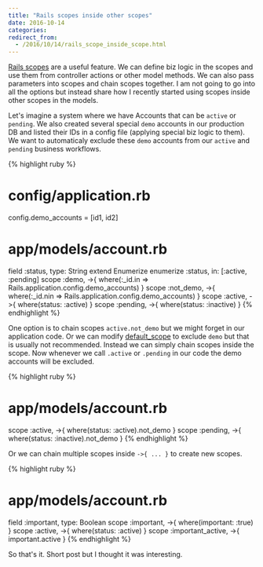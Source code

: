 ```yaml
---
title: "Rails scopes inside other scopes"
date: 2016-10-14
categories:
redirect_from:
  - /2016/10/14/rails_scope_inside_scope.html
---
```


[Rails scopes](http://guides.rubyonrails.org/active_record_querying.html#scopes) are a useful feature.  We can define biz logic in the scopes and use them from controller actions or other model methods.  We can also pass parameters into scopes and chain scopes together.  I am not going to go into all the options but instead share how I recently started using scopes inside other scopes in the models.  

Let's imagine a system where we have Accounts that can be `active` or `pending`.  We also created several special `demo` accounts in our production DB and listed their IDs in a config file (applying special biz logic to them).  We want to automaticaly exclude these `demo` accounts from our `active` and `pending` business workflows.  

{% highlight ruby %}
# config/application.rb
config.demo_accounts = [id1, id2]
# app/models/account.rb
field :status,          type: String
extend Enumerize
enumerize :status, in: [:active, :pending]
scope :demo,       ->{ where(:_id.in  => Rails.application.config.demo_accounts) }
scope :not_demo,   ->{ where(:_id.nin => Rails.application.config.demo_accounts) }
scope :active,     ->{ where(status: :active)  }
scope :pending,    ->{ where(status: :inactive) }
{% endhighlight %}

One option is to chain scopes `active.not_demo` but we might forget in our application code.  Or we can modify [default_scope](http://api.rubyonrails.org/classes/ActiveRecord/Scoping/Default/ClassMethods.html) to exclude `demo` but that is usually not recommended.  Instead we can simply chain scopes inside the scope.  Now whenever we call `.active` or `.pending` in our code the demo accounts will be excluded.  

{% highlight ruby %}
# app/models/account.rb
scope :active,     ->{ where(status: :active).not_demo  }
scope :pending,    ->{ where(status: :inactive).not_demo }
{% endhighlight %}

Or we can chain multiple scopes inside `->{ ... }` to create new scopes.  

{% highlight ruby %}
# app/models/account.rb
field :important,        type: Boolean
scope :important,        ->{ where(important: :true) }
scope :active,           ->{ where(status: :active)  }
scope :important_active, ->{ important.active }
{% endhighlight %}

So that's it.  Short post but I thought it was interesting.  